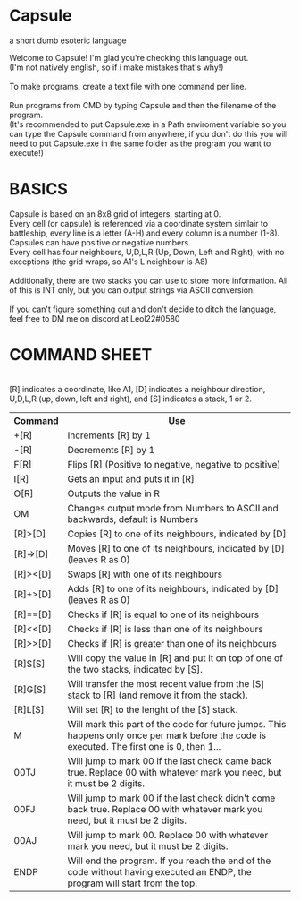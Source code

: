 # Capsule
a short dumb esoteric language

Welcome to Capsule! I'm glad you're checking this language out.<br>
(I'm not natively english, so if i make mistakes that's why!)<br><br>
To make programs, create a text file with one command per line.<br><br>
Run programs from CMD by typing Capsule and then the filename of the program. <br>
(It's recommended to put Capsule.exe in a Path enviroment variable so you can type the Capsule command from anywhere, if you don't do this you will need to put Capsule.exe in the same folder as the program you want to execute!)
<h1> BASICS </h1>
Capsule is based on an 8x8 grid of integers, starting at 0. <br>
Every cell (or capsule) is referenced via a coordinate system simlair to battleship, every line is a letter (A-H) and every column is a number (1-8). <br>
Capsules can have positive or negative numbers. <br>
Every cell has four neighbours, U,D,L,R (Up, Down, Left and Right), with no exceptions (the grid wraps, so A1's L neighbour is A8)<br>
<br>
Additionally, there are two stacks you can use to store more information. All of this is INT only, but you can output strings via ASCII conversion.<br>
<br>If you can't figure something out and don't decide to ditch the language, feel free to DM me on discord at Leol22#0580
<h1> COMMAND SHEET </h1>
<br>
[R] indicates a coordinate, like A1, [D] indicates a neighbour direction, U,D,L,R (up, down, left and right), and [S] indicates a stack, 1 or 2.

 <table>
  <tr>
    <th>Command</th>
    <th>Use</th>

  </tr>
  <tr>
    <td>+[R]</td>
    <td>Increments [R] by 1</td>
  </tr>
  <tr>
    <td>-[R]</td>
    <td>Decrements [R] by 1</td>
  </tr>
  <tr>
    <td>F[R]</td>
    <td>Flips [R] (Positive to negative, negative to positive)</td>
  </tr>
    <tr>
    <td>I[R]</td>
    <td>Gets an input and puts it in [R]</td>
  </tr>
    <tr>
    <td>O[R]</td>
    <td>Outputs the value in R</td>
  </tr>
    <tr>
    <td>OM</td>
    <td>Changes output mode from Numbers to ASCII and backwards, default is Numbers</td>
  </tr>
    <tr>
    <td>[R]>[D]</td>
    <td>Copies [R] to one of its neighbours, indicated by [D]</td>
  </tr>
      <tr>
    <td>[R]=>[D]</td>
    <td>Moves [R] to one of its neighbours, indicated by [D] (leaves R as 0)</td>
  </tr>
        <tr>
    <td>[R]><[D]</td>
    <td>Swaps [R] with one of its neighbours</td>
  </tr>
        <tr>
    <td>[R]+>[D]</td>
    <td>Adds [R] to one of its neighbours, indicated by [D] (leaves R as 0)</td>
  </tr>
        <tr>
    <td>[R]==[D]</td>
    <td>Checks if [R] is equal to one of its neighbours</td>
  </tr>
          <tr>
    <td>[R]<<[D]</td>
    <td>Checks if [R] is less than one of its neighbours</td>
  </tr>
          <tr>
    <td>[R]>>[D]</td>
    <td>Checks if [R] is greater than one of its neighbours</td>
  </tr>
          <tr>
            <tr>
    <td>[R]S[S]</td>
    <td>Will copy the value in [R] and put it on top of one of the two stacks, indicated by [S].</td>
  </tr>
              <tr>
    <td>[R]G[S]</td>
    <td>Will transfer the most recent value from the [S] stack to [R] (and remove it from the stack).</td>
  </tr>
                <tr>
    <td>[R]L[S]</td>
    <td>Will set [R] to the lenght of the [S] stack.</td>
  </tr>
          <tr>
    <td>M</td>
    <td>Will mark this part of the code for future jumps. This happens only once per mark before the code is executed. The first one is 0, then 1...</td>
  </tr>
          <tr>
    <td>00TJ</td>
    <td>Will jump to mark 00 if the last check came back true. Replace 00 with whatever mark you need, but it must be 2 digits.</td>
  </tr>
            <tr>
    <td>00FJ</td>
    <td>Will jump to mark 00 if the last check didn't come back true. Replace 00 with whatever mark you need, but it must be 2 digits.</td>
  </tr>
            <tr>
    <td>00AJ</td>
    <td>Will jump to mark 00. Replace 00 with whatever mark you need, but it must be 2 digits.</td>
  </tr>
              <tr>
    <td>ENDP</td>
    <td>Will end the program. If you reach the end of the code without having executed an ENDP, the program will start from the top.</td>
  </tr>
</table> 



